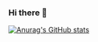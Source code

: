 ### Hi there 👋
[![Anurag's GitHub stats](https://github-readme-stats.vercel.app/api?username=phyrone)](https://github.com/anuraghazra/github-readme-stats)

<!--
**Phyrone/Phyrone** is a ✨ _special_ ✨ repository because its `README.md` (this file) appears on your GitHub profile.

Here are some ideas to get you started:

- 🔭 I’m currently working on ...
- 🌱 I’m currently learning ...
- 👯 I’m looking to collaborate on ...
- 🤔 I’m looking for help with ...
- 💬 Ask me about ...
- 📫 How to reach me: ...
- 😄 Pronouns: ...
- ⚡ Fun fact: ...
-->
